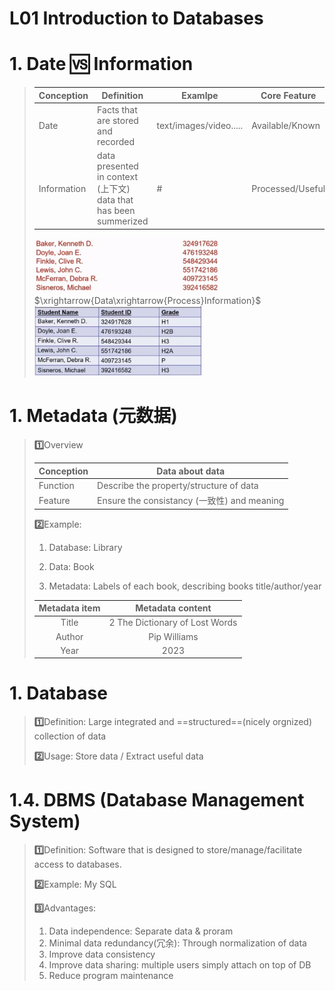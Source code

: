 
# L01 Introduction to Databases

# 1. Date :vs: Information

>  | Conception  | Definition                                                   | Examlpe                | Core Feature     |
>  | ----------- | ------------------------------------------------------------ | ---------------------- | ---------------- |
>  | Date        | Facts that are stored and recorded                           | text/images/video..... | Available/Known  |
>  | Information | data presented in context (上下文)<br/>data that has been summerized | #                      | Processed/Useful |
>
>  <img src="https://raw.githubusercontent.com/DANNHIROAKI/New-Picture-Bed/main/img/image-20240312192807808.png" alt="image-20240312192807808" style="zoom:55%;" /> $\xrightarrow{Data\xrightarrow{Process}Information}$​<img src="https://raw.githubusercontent.com/DANNHIROAKI/New-Picture-Bed/main/img/image-20240312193007260.png" alt="image-20240312193007260" style="zoom:37%;" /> 

# 1. Metadata (元数据)

> **1️⃣**Overview
>
> | Conception | Data about data                             |
> | ---------- | ------------------------------------------- |
> | Function   | Describe the property/structure of data     |
> | Feature    | Ensure the consistancy (一致性) and meaning |
>
> **2️⃣**Example:  
>
> 1. Database: Library
>
> 2. Data: Book
>
> 3. Metadata: Labels of each book, describing books title/author/year
>
> | Metadata item |        Metadata content        |
> | :-----------: | :----------------------------: |
> |     Title     | 2 The Dictionary of Lost Words |
> |    Author     |          Pip Williams          |
> |     Year      |              2023              |

# 1. Database

> **1️⃣**Definition: Large integrated and ==structured==(nicely orgnized) collection of data 
>
> **2️⃣**Usage: Store data / Extract useful data

# 1.4. DBMS (Database Management System)

> **1️⃣**Definition: Software that is designed to store/manage/facilitate access to databases.
>
> **2️⃣**Example: My SQL
>
> **3️⃣**Advantages:
>
> 1. Data independence: Separate data & proram
> 2. Minimal data redundancy(冗余): Through normalization of data
> 3. Improve data consistency
> 4. Improve data sharing:  multiple users simply attach on top of DB
> 5. Reduce program maintenance